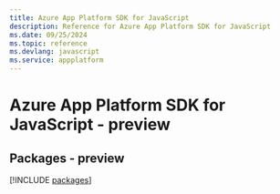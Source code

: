 ```yaml
---
title: Azure App Platform SDK for JavaScript
description: Reference for Azure App Platform SDK for JavaScript
ms.date: 09/25/2024
ms.topic: reference
ms.devlang: javascript
ms.service: appplatform
---
```

# Azure App Platform SDK for JavaScript - preview
## Packages - preview
[!INCLUDE [packages](app-platform-index.md)]